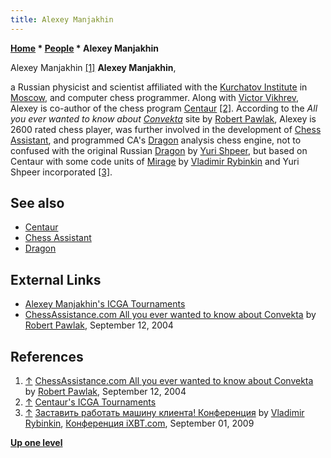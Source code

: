 ```yaml
---
title: Alexey Manjakhin
---
```

**[Home](Home "Home") * [People](People "People") * Alexey Manjakhin**

[](http://chessok.com/files/bobpawlak/Articles/045_Convekta_Trip.html) Alexey Manjakhin <a id="cite-note-1" href="#cite-ref-1">[1]</a>
**Alexey Manjakhin**,

a Russian physicist and scientist affiliated with the [Kurchatov Institute](https://en.wikipedia.org/wiki/Kurchatov_Institute) in [Moscow](https://en.wikipedia.org/wiki/Moscow), and computer chess programmer.
Along with [Victor Vikhrev](Victor_Vikhrev "Victor Vikhrev"), Alexey is co-author of the chess program [Centaur](Centaur "Centaur") <a id="cite-note-2" href="#cite-ref-2">[2]</a>. According to the *All you ever wanted to know about [Convekta](ChessOK "ChessOK")* site by [Robert Pawlak](Robert_Pawlak "Robert Pawlak"), Alexey is 2600 rated chess player, was further involved in the development of [Chess Assistant](Chess_Assistant "Chess Assistant"), and programmed CA's [Dragon](</Dragon_(Chess_Assistant)> "Dragon (Chess Assistant)") analysis chess engine, not to confused with the original Russian [Dragon](Dragon_RU "Dragon RU") by [Yuri Shpeer](Yuri_Shpeer "Yuri Shpeer"), but based on Centaur with some code units of [Mirage](Mirage "Mirage") by [Vladimir Rybinkin](Vladimir_Rybinkin "Vladimir Rybinkin") and Yuri Shpeer incorporated <a id="cite-note-3" href="#cite-ref-3">[3]</a>.

## See also

- [Centaur](Centaur "Centaur")
- [Chess Assistant](Chess_Assistant "Chess Assistant")
- [Dragon](</Dragon_(Chess_Assistant)> "Dragon (Chess Assistant)")

## External Links

- [Alexey Manjakhin's ICGA Tournaments](https://www.game-ai-forum.org/icga-tournaments/person.php?id=33)
- [ChessAssistance.com All you ever wanted to know about Convekta](http://chessok.com/files/bobpawlak/Articles/045_Convekta_Trip.html) by [Robert Pawlak](Robert_Pawlak "Robert Pawlak"), September 12, 2004

## References

1. <a id="cite-ref-1" href="#cite-note-1">↑</a> [ChessAssistance.com All you ever wanted to know about Convekta](http://chessok.com/files/bobpawlak/Articles/045_Convekta_Trip.html) by [Robert Pawlak](Robert_Pawlak "Robert Pawlak"), September 12, 2004
1. <a id="cite-ref-2" href="#cite-note-2">↑</a> [Centaur's ICGA Tournaments](https://www.game-ai-forum.org/icga-tournaments/program.php?id=57)
1. <a id="cite-ref-3" href="#cite-note-3">↑</a> [Заставить работать машину клиента! Конференция](http://forum.ixbt.com/topic.cgi?id=26:39751-20#308) by [Vladimir Rybinkin](Vladimir_Rybinkin "Vladimir Rybinkin"), [Конференция iXBT.com](http://forum.ixbt.com/), September 01, 2009

**[Up one level](People "People")**

